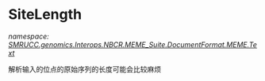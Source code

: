 ﻿# SiteLength
_namespace: [SMRUCC.genomics.Interops.NBCR.MEME_Suite.DocumentFormat.MEME.Text](./index.md)_

解析输入的位点的原始序列的长度可能会比较麻烦




